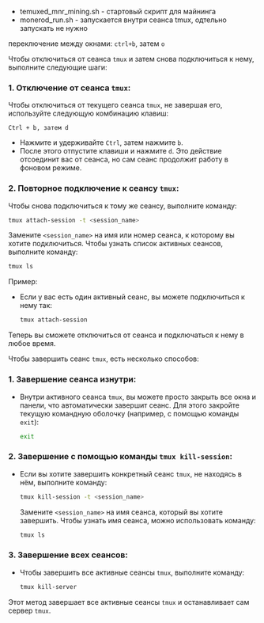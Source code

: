 * temuxed_mnr_mining.sh - стартовый скрипт для майнинга
* monerod_run.sh - запускается внутри сеанса tmux, одтельно запускать не нужно

переключение между окнами: `ctrl+b`, затем `o`

Чтобы отключиться от сеанса `tmux` и затем снова подключиться к нему, выполните следующие шаги:

### 1. **Отключение от сеанса `tmux`:**

Чтобы отключиться от текущего сеанса `tmux`, не завершая его, используйте следующую комбинацию клавиш:

```
Ctrl + b, затем d
```

- Нажмите и удерживайте `Ctrl`, затем нажмите `b`.
- После этого отпустите клавиши и нажмите `d`. Это действие отсоединит вас от сеанса, но сам сеанс продолжит работу в фоновом режиме.

### 2. **Повторное подключение к сеансу `tmux`:**

Чтобы снова подключиться к тому же сеансу, выполните команду:

```bash
tmux attach-session -t <session_name>
```

Замените `<session_name>` на имя или номер сеанса, к которому вы хотите подключиться. Чтобы узнать список активных сеансов, выполните команду:

```bash
tmux ls
```

Пример:

- Если у вас есть один активный сеанс, вы можете подключиться к нему так:
  ```bash
  tmux attach-session
  ```

Теперь вы сможете отключиться от сеанса и подключаться к нему в любое время.

Чтобы завершить сеанс `tmux`, есть несколько способов:

### 1. Завершение сеанса изнутри:
- Внутри активного сеанса `tmux`, вы можете просто закрыть все окна и панели, что автоматически завершит сеанс. Для этого закройте текущую командную оболочку (например, с помощью команды `exit`):
   ```bash
   exit
   ```

### 2. Завершение с помощью команды `tmux kill-session`:
- Если вы хотите завершить конкретный сеанс `tmux`, не находясь в нём, выполните команду:
   ```bash
   tmux kill-session -t <session_name>
   ```
   Замените `<session_name>` на имя сеанса, который вы хотите завершить. Чтобы узнать имя сеанса, можно использовать команду:
   ```bash
   tmux ls
   ```

### 3. Завершение всех сеансов:
- Чтобы завершить все активные сеансы `tmux`, выполните команду:
   ```bash
   tmux kill-server
   ```

Этот метод завершает все активные сеансы `tmux` и останавливает сам сервер `tmux`.
